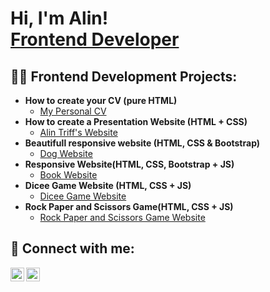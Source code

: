 <h1>Hi, I'm Alin! <br/><a href="https://github.com/triffalin">Frontend Developer</a>

<h2>👨‍💻 Frontend Development Projects:</h2>

- <b>How to create your CV (pure HTML)</b>
  - [My Personal CV](https://triffalin.github.io/cv/)
- <b>How to create a Presentation Website (HTML + CSS)</b>
  - [Alin Triff's Website](https://triffalin.github.io/mysite/)
- <b>Beautifull responsive website (HTML, CSS & Bootstrap)</b>
  - [Dog Website](https://triffalin.github.io/tindong/)
- <b>Responsive Website(HTML, CSS, Bootstrap + JS)</b>
  - [Book Website](https://triffalin.github.io/book/)
- <b>Dicee Game Website (HTML, CSS + JS)</b>
  - [Dicee Game Website](https://triffalin.github.io/diceegame/)
- <b>Rock Paper and Scissors Game(HTML, CSS + JS)</b>
  - [Rock Paper and Scissors Game Website](https://triffalin.github.io/rpas/)  
 

<h2> 🤳 Connect with me:</h2>

[<img align="left" alt="JoshMadakor | Twitter" width="22px" src="https://cdn.cdnlogo.com/logos/t/96/twitter-icon.svg" />][twitter]
[<img align="left" alt="JoshMadakor | LinkedIn" width="22px" src="https://cdn.cdnlogo.com/logos/l/78/linkedin-icon.svg" />][linkedin]

[twitter]: https://twitter.com/TriffAlin/
[linkedin]: https://linkedin.com/in/alintriff/
